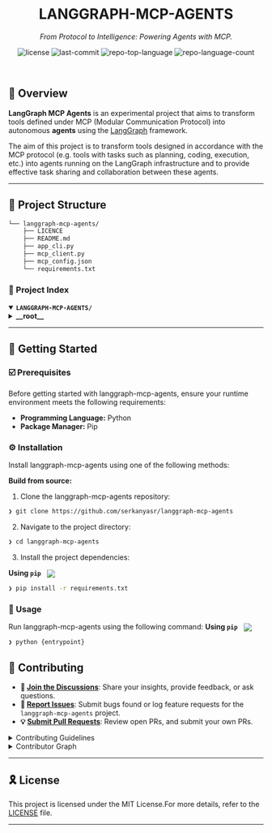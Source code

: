 
<p align="center"><h1 align="center">LANGGRAPH-MCP-AGENTS</h1></p>
<p align="center">
	<em>From Protocol to Intelligence: Powering Agents with MCP.</em>
</p>
<p align="center">
	<img src="https://img.shields.io/github/license/serkanyasr/langgraph-mcp-agents?style=default&logo=opensourceinitiative&logoColor=white&color=0080ff" alt="license">
	<img src="https://img.shields.io/github/last-commit/serkanyasr/langgraph-mcp-agents?style=default&logo=git&logoColor=white&color=0080ff" alt="last-commit">
	<img src="https://img.shields.io/github/languages/top/serkanyasr/langgraph-mcp-agents?style=default&color=0080ff" alt="repo-top-language">
	<img src="https://img.shields.io/github/languages/count/serkanyasr/langgraph-mcp-agents?style=default&color=0080ff" alt="repo-language-count">
</p>
<p align="center"><!-- default option, no dependency badges. -->
</p>
<p align="center">
	<!-- default option, no dependency badges. -->
</p>
<br>



## 📍 Overview

**LangGraph MCP Agents** is an experimental project that aims to transform tools defined under MCP (Modular Communication Protocol) into autonomous **agents** using the [LangGraph](https://github.com/langchain-ai/langgraph) framework.

The aim of this project is to transform tools designed in accordance with the MCP protocol (e.g. tools with tasks such as planning, coding, execution, etc.) into agents running on the LangGraph infrastructure and to provide effective task sharing and collaboration between these agents.

---


## 📁 Project Structure

```sh
└── langgraph-mcp-agents/
    ├── LICENCE
    ├── README.md
    ├── app_cli.py
    ├── mcp_client.py
    ├── mcp_config.json
    └── requirements.txt
```


### 📂 Project Index
<details open>
	<summary><b><code>LANGGRAPH-MCP-AGENTS/</code></b></summary>
	<details> <!-- __root__ Submodule -->
		<summary><b>__root__</b></summary>
		<blockquote>
			<table>
			<tr>
				<td><b><a href='https://github.com/serkanyasr/langgraph-mcp-agents/blob/master/mcp_client.py'>mcp_client.py</a></b></td>
				<td>- MCPClient and MCPServer are the main classes in mcp_client.py<br>- MCPClient manages connections to multiple MCP servers, loads server configurations, starts servers, initializes tools, and handles resource cleanup<br>- MCPServer represents an individual server connection, manages tool execution, and handles cleanup operations<br>- The file is crucial for server communication and tool management in the project.</td>
			</tr>
			<tr>
				<td><b><a href='https://github.com/serkanyasr/langgraph-mcp-agents/blob/master/app_cli.py'>app_cli.py</a></b></td>
				<td>- App_cli.py is a command-line interface for a chatbot application that leverages the OpenAI language model<br>- It initializes the AI agent, accepts user input, and generates AI responses in real-time<br>- The script also handles server configurations, manages conversation history, and provides error handling and debugging support.</td>
			</tr>
			<tr>
				<td><b><a href='https://github.com/serkanyasr/langgraph-mcp-agents/blob/master/requirements.txt'>requirements.txt</a></b></td>
				<td>- Requirements.txt manages the necessary dependencies for the project<br>- It ensures the correct versions of libraries such as mcp, langgraph, langchain, python-dotenv, langchain-mcp-adapters, and rich are installed<br>- This contributes to the stability and reproducibility of the codebase across different environments.</td>
			</tr>
			<tr>
				<td><b><a href='https://github.com/serkanyasr/langgraph-mcp-agents/blob/master/mcp_config.json'>mcp_config.json</a></b></td>
				<td>- Mcp_config.json configures the Model Context Protocol servers, specifying the commands and arguments for different server types: filesystem, SQLite, and memory<br>- It enables the project to interact with various data storage systems, enhancing its flexibility and adaptability to diverse environments.</td>
			</tr>
			<tr>
				<td><b><a href='https://github.com/serkanyasr/langgraph-mcp-agents/blob/master/LICENCE'>LICENCE</a></b></td>
				<td>- The LICENCE file establishes the legal framework for the project, granting users the right to freely use, modify, and distribute the software under the MIT License<br>- It also disclaims warranties and limits liability, ensuring the software is provided "as is"<br>- This file is crucial for defining the terms of use and distribution of the software.</td>
			</tr>
			</table>
		</blockquote>
	</details>
</details>

---
## 🚀 Getting Started

### ☑️ Prerequisites

Before getting started with langgraph-mcp-agents, ensure your runtime environment meets the following requirements:

- **Programming Language:** Python
- **Package Manager:** Pip


### ⚙️ Installation

Install langgraph-mcp-agents using one of the following methods:

**Build from source:**

1. Clone the langgraph-mcp-agents repository:
```sh
❯ git clone https://github.com/serkanyasr/langgraph-mcp-agents
```

2. Navigate to the project directory:
```sh
❯ cd langgraph-mcp-agents
```

3. Install the project dependencies:


**Using `pip`** &nbsp; [<img align="center" src="https://img.shields.io/badge/Pip-3776AB.svg?style={badge_style}&logo=pypi&logoColor=white" />](https://pypi.org/project/pip/)

```sh
❯ pip install -r requirements.txt
```




### 🤖 Usage
Run langgraph-mcp-agents using the following command:
**Using `pip`** &nbsp; [<img align="center" src="https://img.shields.io/badge/Pip-3776AB.svg?style={badge_style}&logo=pypi&logoColor=white" />](https://pypi.org/project/pip/)

```sh
❯ python {entrypoint}
```

## 🔰 Contributing

- **💬 [Join the Discussions](https://github.com/serkanyasr/langgraph-mcp-agents/discussions)**: Share your insights, provide feedback, or ask questions.
- **🐛 [Report Issues](https://github.com/serkanyasr/langgraph-mcp-agents/issues)**: Submit bugs found or log feature requests for the `langgraph-mcp-agents` project.
- **💡 [Submit Pull Requests](https://github.com/serkanyasr/langgraph-mcp-agents/blob/main/CONTRIBUTING.md)**: Review open PRs, and submit your own PRs.

<details closed>
<summary>Contributing Guidelines</summary>

1. **Fork the Repository**: Start by forking the project repository to your github account.
2. **Clone Locally**: Clone the forked repository to your local machine using a git client.
   ```sh
   git clone https://github.com/serkanyasr/langgraph-mcp-agents
   ```
3. **Create a New Branch**: Always work on a new branch, giving it a descriptive name.
   ```sh
   git checkout -b new-feature-x
   ```
4. **Make Your Changes**: Develop and test your changes locally.
5. **Commit Your Changes**: Commit with a clear message describing your updates.
   ```sh
   git commit -m 'Implemented new feature x.'
   ```
6. **Push to github**: Push the changes to your forked repository.
   ```sh
   git push origin new-feature-x
   ```
7. **Submit a Pull Request**: Create a PR against the original project repository. Clearly describe the changes and their motivations.
8. **Review**: Once your PR is reviewed and approved, it will be merged into the main branch. Congratulations on your contribution!
</details>

<details closed>
<summary>Contributor Graph</summary>
<br>
<p align="left">
   <a href="https://github.com{/serkanyasr/langgraph-mcp-agents/}graphs/contributors">
      <img src="https://contrib.rocks/image?repo=serkanyasr/langgraph-mcp-agents">
   </a>
</p>
</details>

---

## 🎗 License

This project is licensed under the MIT License.For more details, refer to the [LICENSE](https://github.com/serkanyasr/langgraph-mcp-agents/blob/main/LICENCE) file.

---